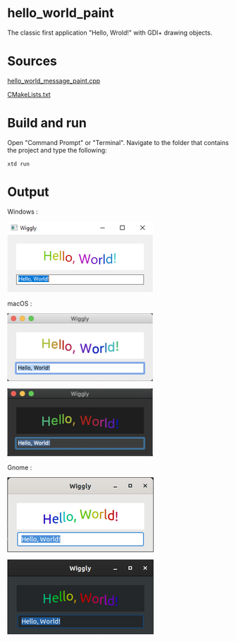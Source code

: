 # hello_world_paint

The classic first application "Hello, Wrold!" with GDI+ drawing objects.

# Sources

[hello_world_message_paint.cpp](hello_world_paint.cpp)

[CMakeLists.txt](CMakeLists.txt)

# Build and run

Open "Command Prompt" or "Terminal". Navigate to the folder that contains the project and type the following:

```shell
xtd run
```

# Output

Windows :

![Screenshot](../../../docs/pictures/examples/hello_world_paint_w.png)

macOS :

![Screenshot](../../../docs/pictures/examples/hello_world_paint_m.png)

![Screenshot](../../../docs/pictures/examples/hello_world_paint_md.png)

Gnome :

![Screenshot](../../../docs/pictures/examples/hello_world_paint_g.png)

![Screenshot](../../../docs/pictures/examples/hello_world_paint_gd.png)
